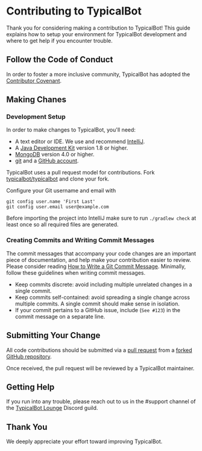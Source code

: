 # Contributing to TypicalBot

Thank you for considering making a contribution to TypicalBot! This guide explains how to setup your environment for TypicalBot development and where to get help if you encounter trouble.

## Follow the Code of Conduct

In order to foster a more inclusive community, TypicalBot has adopted the [Contributor Covenant](CODE_OF_CONDUCT.md).

## Making Chanes

### Development Setup

In order to make changes to TypicalBot, you'll need:

* A text editor or IDE. We use and recommend [IntelliJ](https://www.jetbrains.com/?from=typicalbot).
* A [Java Development Kit](https://www.oracle.com/technetwork/java/javase/downloads/index.html) version 1.8 or higher. 
* [MongoDB](https://www.mongodb.com/download-center) version 4.0 or higher.
* [git](https://git-scm.com) and a [GitHub account](https://github.com/join).

TypicalBot uses a pull request model for contributions. Fork [typicalbot/typicalbot](https://github.com/typicalbot/typicalbot) and clone your fork.

Configure your Git username and email with
```
git config user.name 'First Last'
git config user.email user@example.com
```

Before importing the project into IntelliJ make sure to run `./gradlew check` at least once so all required files are generated.

### Creating Commits and Writing Commit Messages

The commit messages that accompany your code changes are an important piece of documentation, and help make your contribution easier to review. Please consider reading [How to Write a Git Commit Message](https://chris.beams.io/posts/git-commit). Minimally, follow these guidelines when writing commit messages.

* Keep commits discrete: avoid including multiple unrelated changes in a single commit.
* Keep commits self-contained: avoid spreading a single change across multiple commits. A single commit should make sense in isolation.
* If your commit pertains to a GitHub issue, include (`See #123`) in the commit message on a separate line.

## Submitting Your Change

All code contributions should be submitted via a [pull request](https://help.github.com/articles/using-pull-requests) from a [forked GitHub repository](https://help.github.com/articles/fork-a-repo).

Once received, the pull request will be reviewed by a TypicalBot maintainer.

## Getting Help

If you run into any trouble, please reach out to us in the #support channel of the [TypicalBot Lounge](https://discord.gg/typicalbot) Discord guild.

## Thank You
We deeply appreciate your effort toward improving TypicalBot.